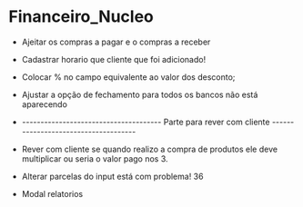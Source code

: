 # Financeiro_Nucleo

- Ajeitar os compras a pagar e o compras a receber
- Cadastrar horario que cliente que foi adicionado!
- Colocar % no campo equivalente ao valor dos desconto;
- Ajustar a opção de fechamento para todos os bancos não está aparecendo

- -------------------------------------- Parte para rever com cliente -------------------------------------

- Rever com cliente se quando realizo a compra de produtos ele deve multiplicar ou seria o valor pago nos 3.

- Alterar parcelas do input está com problema! 36

- Modal relatorios
